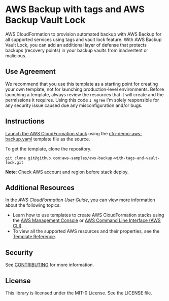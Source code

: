 # AWS Backup with tags and AWS Backup Vault Lock

AWS CloudFormation to provision automated backup with AWS Backup for all supported services using tags and vault lock feature. With AWS Backup Vault Lock, you can add an additional layer of defense that protects backups (recovery points) in your backup vaults from inadvertent or malicious.

## Use Agreement
We recommend that you use this template as a starting point for creating your own template, not for launching production-level environments. Before launching a template, always review the resources that it will create and the permissions it requires.
Using this code `I Agree` I'm solely responsible for any security issue caused due any misconfiguration and/or bugs.

## Instructions
<a href="https://console.aws.amazon.com/cloudformation/home?#/stacks/new">Launch the AWS CloudFormation stack</a> using the [cfn-demo-aws-backup.yaml](cfn-demo-aws-backup.yaml) template file as the source.

To get the template, clone the repository.
```
git clone git@github.com:aws-samples/aws-backup-with-tags-and-vault-lock.git
```
**Note**: Check AWS account and region before stack deploy.


## Additional Resources
In the *AWS CloudFormation User Guide*, you can view more information about the following topics:

- Learn how to use templates to create AWS CloudFormation stacks using the [AWS Management Console](http://docs.aws.amazon.com/AWSCloudFormation/latest/UserGuide/cfn-console-create-stack.html) or [AWS Command Line Interface (AWS CLI)](http://docs.aws.amazon.com/AWSCloudFormation/latest/UserGuide/using-cfn-cli-creating-stack.html).
- To view all the supported AWS resources and their properties, see the [Template Reference](http://docs.aws.amazon.com/AWSCloudFormation/latest/UserGuide/template-reference.html).

## Security

See [CONTRIBUTING](CONTRIBUTING.md#security-issue-notifications) for more information.

## License

This library is licensed under the MIT-0 License. See the LICENSE file.


